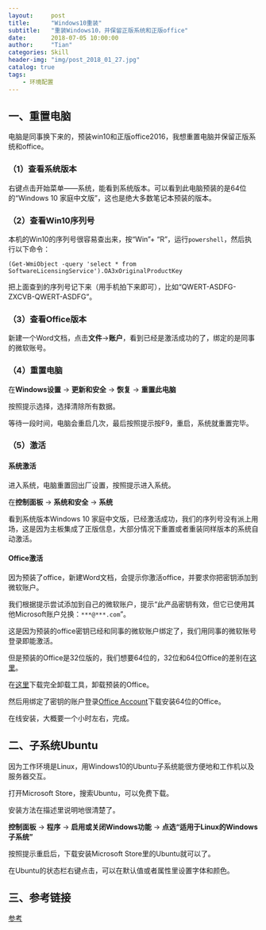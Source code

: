 ```yaml
---
layout:     post
title:      "Windows10重装"
subtitle:   "重装Windows10，并保留正版系统和正版office"
date:       2018-07-05 10:00:00
author:     "Tian"
categories: Skill
header-img: "img/post_2018_01_27.jpg"
catalog: true
tags:
    - 环境配置
---
```


## 一、重置电脑

电脑是同事换下来的，预装win10和正版office2016，我想重置电脑并保留正版系统和office。

### （1）查看系统版本

右键点击开始菜单——系统，能看到系统版本。可以看到此电脑预装的是64位的“Windows 10 家庭中文版”，这也是绝大多数笔记本预装的版本。

### （2）查看Win10序列号

本机的Win10的序列号很容易查出来，按“Win”+ “R”，运行`powershell`，然后执行以下命令：

```
(Get-WmiObject -query 'select * from SoftwareLicensingService').OA3xOriginalProductKey
```

把上面查到的序列号记下来（用手机拍下来即可），比如“QWERT-ASDFG-ZXCVB-QWERT-ASDFG”。

### （3）查看Office版本

新建一个Word文档，点击**文件**->**账户**，看到已经是激活成功的了，绑定的是同事的微软账号。

### （4）重置电脑

在**Windows设置** -> **更新和安全** -> **恢复** -> **重置此电脑**

按照提示选择，选择清除所有数据。

等待一段时间，电脑会重启几次，最后按照提示按F9，重启，系统就重置完毕。

### （5）激活

#### 系统激活

进入系统，电脑重置回出厂设置，按照提示进入系统。

在**控制面板** -> **系统和安全** -> **系统**

看到系统版本Windows 10 家庭中文版，已经激活成功，我们的序列号没有派上用场，这是因为主板集成了正版信息，大部分情况下重置或者重装同样版本的系统自动激活。

#### Office激活

因为预装了office，新建Word文档，会提示你激活office，并要求你把密钥添加到微软账户。

我们根据提示尝试添加到自己的微软账户，提示“此产品密钥有效，但它已使用其他Microsoft账户兑换：`***@***.com`”。

这是因为预装的office密钥已经和同事的微软账户绑定了，我们用同事的微软账号登录即能激活。

但是预装的Office是32位版的，我们想要64位的，32位和64位Office的差别在[这里](https://www.jianshu.com/p/ffe68ee96b84)。

在[这里](https://support.office.com/zh-cn/article/%E4%BB%8E-pc-%E5%8D%B8%E8%BD%BD-office-9dd49b83-264a-477a-8fcc-2fdf5dbf61d8)下载完全卸载工具，卸载预装的Office。

然后用绑定了密钥的账户登录[Office Account](https://stores.office.com/myaccount/noproducts.aspx?ui=zh-CN&rs=zh-CN&ad=CN)下载安装64位的Office。

在线安装，大概要一个小时左右，完成。

## 二、子系统Ubuntu

因为工作环境是Linux，用Windows10的Ubuntu子系统能很方便地和工作机以及服务器交互。

打开Microsoft Store，搜索Ubuntu，可以免费下载。

安装方法在描述里说明地很清楚了。

**控制面板** -> **程序** -> **启用或关闭Windows功能** -> **点选“适用于Linux的Windows子系统”**

按照提示重启后，下载安装Microsoft Store里的Ubuntu就可以了。

在Ubuntu的状态栏右键点击，可以在默认值或者属性里设置字体和颜色。

## 三、参考链接

[参考](https://www.jianshu.com/p/92ccdc138b46)





